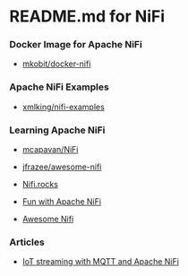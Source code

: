 README.md for NiFi
==================



### Docker Image for Apache NiFi
- [mkobit/docker-nifi](https://github.com/mkobit/docker-nifi)

### Apache NiFi Examples
- [xmlking/nifi-examples](https://github.com/xmlking/nifi-examples)

### Learning Apache NiFi
- [mcapavan/NiFi](https://github.com/mcapavan/NiFi)
- [jfrazee/awesome-nifi](https://github.com/jfrazee/awesome-nifi)

- [Nifi.rocks](http://www.nifi.rocks/)
- [Fun with Apache NiFi](http://funnifi.blogspot.com/)
- [Awesome Nifi](https://github.com/jfrazee/awesome-nifi)

### Articles
- [IoT streaming with MQTT and Apache NiFi](https://richardstechnotes.wordpress.com/2015/12/26/iot-streaming-with-mqtt-and-apache-nifi/) 


